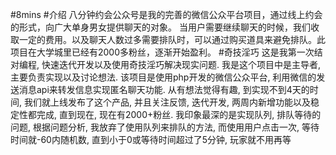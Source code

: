 #8mins
#介绍
八分钟约会公众号是我的完善的微信公众平台项目，通过线上约会的形式，向广大单身男女提供聊天的对象。
当用户需要继续聊天的时候，我们收取一定的费用。以及聊天人数过多需要排队时，可以通过购买道具来避免排队。此项目在大学城里已经有2000多粉丝，逐渐开始盈利。
#奇技淫巧
这是我第一次结对编程, 快速迭代开发以及使用奇技淫巧解决现实问题. 我是这个项目中是主导者, 主要负责实现以及讨论想法. 该项目是使用php开发的微信公众平台, 利用微信的发送消息api来转发信息实现匿名聊天功能. 从有想法觉得有趣, 到实现不到4天的时间, 我们就上线发布了这个产品, 并且关注反馈, 迭代开发, 两周内新增功能以及稳定性都完成, 直到现在, 现在有2000+粉丝. 我印象最深的是实现队列, 排队等待的问题, 根据问题分析, 我放弃了使用队列来排队的方法, 而使用用户点击一次, 等待时间就-60内随机数, 直到小于0或等待时间超过了5分钟, 玩家就不用再等
